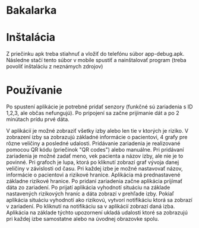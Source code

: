 # Bakalarka
 
# Inštalácia

Z priečinku apk treba stiahnuť a vložiť do telefónu súbor app-debug.apk. Následne stačí tento súbor v mobile spustiť a nainštalovať program (treba povoliť inštaláciu z neznámych zdrojov)

# Používanie

Po spustení aplikácie je potrebné pridať senzory (funkčné sú zariadenia s ID 1,2,3, ale občas nefungujú). Po pripojení sa začne prijímanie dát a po 2 minútach prídu prvé dáta.

V aplikácií je možné zobraziť všetky izby alebo len tie v ktorých je riziko. V zobrazení izby sa zobrazujú základné informácie o pacientovi, 4 grafy pre rôzne veličiny a posledné udalosti. Pridávanie zariadenia je realizované pomocou QR kódu (priečinok "QR codes") alebo manuálne. Pri pridávaní zariadenia je možné zadať meno, vek pacienta a názov izby, ale nie je to povinné. Pri grafoch je lupa, ktorá po kliknutí zobrazí graf vývoja danej veličiny v závislosti od času. Pri každej izbe je možné nastavovať názov, informácie o pacientovi a rizikové hranice. Aplikácia má prednastavené základne rizikové hranice. Po pridaní zariadenia začne aplikácia prijímať dáta zo zariadení. Po prijatí aplikácia vyhodnotí situáciu na základe nastavených rizikových hraníc a dáta zobrazí v prehľade izby. Pokiaľ aplikácia situáciu vyhodnotí ako rizikovú, vytvorí notifikáciu ktorá sa zobrazí v zariadení. Po kliknutí na notifikáciu sa v aplikácií zobrazí daná izba. Aplikácia na základe týchto upozornení ukladá udalosti ktoré sa zobrazujú pri každej izbe samostatne alebo na úvodnej obrazovke spolu.
